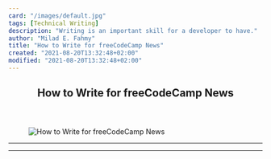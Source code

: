 ```yaml
---
card: "/images/default.jpg"
tags: [Technical Writing]
description: "Writing is an important skill for a developer to have."
author: "Milad E. Fahmy"
title: "How to Write for freeCodeCamp News"
created: "2021-08-20T13:32:48+02:00"
modified: "2021-08-20T13:32:48+02:00"
---
```

<div class="site-wrapper">
<main id="site-main" class="site-main outer">
<div class="inner">
<article class="post-full post tag-technical-writing tag-writing-tips tag-freecodecamp ">
<header class="post-full-header">
<h1 class="post-full-title">How to Write for freeCodeCamp News</h1>
</header>
<figure class="post-full-image">
<picture>
<source media="(max-width: 700px)" sizes="1px" srcset="data:image/gif;base64,R0lGODlhAQABAIAAAAAAAP///yH5BAEAAAAALAAAAAABAAEAAAIBRAA7 1w">
<source media="(min-width: 701px)" sizes="(max-width: 800px) 400px,
(max-width: 1170px) 700px,
1400px" srcset="/news/content/images/size/w300/2021/03/write-for-fcc--1-.png 300w,
/news/content/images/size/w600/2021/03/write-for-fcc--1-.png 600w,
/news/content/images/size/w1000/2021/03/write-for-fcc--1-.png 1000w,
/news/content/images/size/w2000/2021/03/write-for-fcc--1-.png 2000w">
<img onerror="this.style.display='none'" src="/news/content/images/size/w2000/2021/03/write-for-fcc--1-.png" alt="How to Write for freeCodeCamp News">
</picture>
</figure>
<section class="post-full-content">
<div class="post-content">
</div>
<hr>
<hr>
</section>
</article>
</div>
</main>
</div>
<!-- Google Tag Manager (noscript) -->
<!-- End Google Tag Manager (noscript) -->
